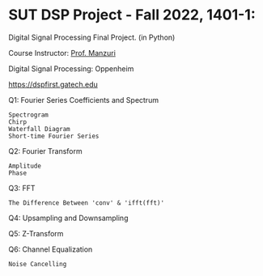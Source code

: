 # SUT DSP Project - Fall 2022, 1401-1:
Digital Signal Processing Final Project. (in Python)

Course Instructor: [Prof. Manzuri](http://sharif.ir/~manzuri/)

Digital Signal Processing: Oppenheim

https://dspfirst.gatech.edu


Q1: Fourier Series Coefficients and Spectrum

    Spectrogram
    Chirp
    Waterfall Diagram
    Short-time Fourier Series

Q2: Fourier Transform 

    Amplitude
    Phase

Q3: FFT

    The Difference Between 'conv' & 'ifft(fft)'

Q4: Upsampling and Downsampling

Q5: Z-Transform

Q6: Channel Equalization

    Noise Cancelling
